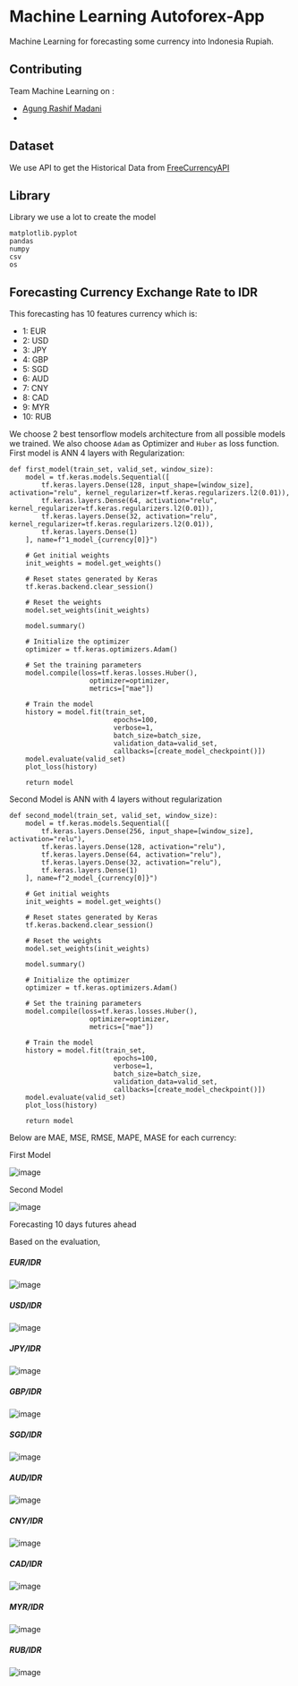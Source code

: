 # Machine Learning Autoforex-App

Machine Learning for forecasting some currency into Indonesia Rupiah.

## Contributing
Team Machine Learning on :
- [Agung Rashif Madani](https://www.linkedin.com/in/agung-rashif-madani-905b75222/)
- []()

## Dataset
We use API to get the Historical Data from [FreeCurrencyAPI](https://freecurrencyapi.com/)

## Library
Library we use a lot to create the model

```tensorflow
matplotlib.pyplot
pandas
numpy
csv
os
```
    
## Forecasting Currency Exchange Rate to IDR

This forecasting has 10 features currency which is:
- 1: EUR
- 2: USD 
- 3: JPY
- 4: GBP
- 5: SGD
- 6: AUD
- 7: CNY
- 8: CAD 
- 9: MYR
- 10: RUB

We choose 2 best tensorflow models architecture from all possible models we trained. We also choose `Adam` as Optimizer and `Huber` as loss function.
First model is ANN 4 layers with Regularization:
```
def first_model(train_set, valid_set, window_size):
    model = tf.keras.models.Sequential([
        tf.keras.layers.Dense(128, input_shape=[window_size], activation="relu", kernel_regularizer=tf.keras.regularizers.l2(0.01)),
        tf.keras.layers.Dense(64, activation="relu", kernel_regularizer=tf.keras.regularizers.l2(0.01)),
        tf.keras.layers.Dense(32, activation="relu", kernel_regularizer=tf.keras.regularizers.l2(0.01)),
        tf.keras.layers.Dense(1)
    ], name=f"1_model_{currency[0]}")

    # Get initial weights
    init_weights = model.get_weights()

    # Reset states generated by Keras
    tf.keras.backend.clear_session()

    # Reset the weights
    model.set_weights(init_weights)

    model.summary()

    # Initialize the optimizer
    optimizer = tf.keras.optimizers.Adam()

    # Set the training parameters
    model.compile(loss=tf.keras.losses.Huber(),
                    optimizer=optimizer,
                    metrics=["mae"])

    # Train the model
    history = model.fit(train_set,
                          epochs=100,
                          verbose=1,
                          batch_size=batch_size,
                          validation_data=valid_set,
                          callbacks=[create_model_checkpoint()])
    model.evaluate(valid_set)
    plot_loss(history)
    
    return model
```
Second Model is ANN with 4 layers without regularization
```
def second_model(train_set, valid_set, window_size):
    model = tf.keras.models.Sequential([
        tf.keras.layers.Dense(256, input_shape=[window_size], activation="relu"),
        tf.keras.layers.Dense(128, activation="relu"),
        tf.keras.layers.Dense(64, activation="relu"),
        tf.keras.layers.Dense(32, activation="relu"),
        tf.keras.layers.Dense(1)
    ], name=f"2_model_{currency[0]}")

    # Get initial weights
    init_weights = model.get_weights()

    # Reset states generated by Keras
    tf.keras.backend.clear_session()

    # Reset the weights
    model.set_weights(init_weights)

    model.summary()

    # Initialize the optimizer
    optimizer = tf.keras.optimizers.Adam()

    # Set the training parameters
    model.compile(loss=tf.keras.losses.Huber(),
                    optimizer=optimizer,
                    metrics=["mae"])

    # Train the model
    history = model.fit(train_set,
                          epochs=100,
                          verbose=1,
                          batch_size=batch_size,
                          validation_data=valid_set,
                          callbacks=[create_model_checkpoint()])
    model.evaluate(valid_set)
    plot_loss(history)
    
    return model
```

Below are MAE, MSE, RMSE, MAPE, MASE for each currency:

First Model

![image](https://github.com/C23-PR588/autoforex-machine-learning/assets/121701309/af85c3bf-dbbb-4801-952d-0dff0cb6d05b)

Second Model

![image](https://github.com/C23-PR588/autoforex-machine-learning/assets/121701309/74a13d86-2eed-47dc-a5d6-36297be9f13d)

Forecasting 10 days futures ahead

Based on the evaluation,
##### EUR/IDR
![image](https://github.com/C23-PR588/autoforex-machine-learning/assets/121701309/48fa043d-4623-4b25-ba0f-fb267db9fd66)
##### USD/IDR
![image](https://github.com/C23-PR588/autoforex-machine-learning/assets/121701309/10576ca6-7389-4f17-8a40-cb7bafc6f335)
##### JPY/IDR
![image](https://github.com/C23-PR588/autoforex-machine-learning/assets/121701309/972c5813-ece2-49d9-bb5d-f937197640e3)
##### GBP/IDR
![image](https://github.com/C23-PR588/autoforex-machine-learning/assets/121701309/886c7d5c-0b4a-4343-a4ba-7b1afba3c868)
##### SGD/IDR
![image](https://github.com/C23-PR588/autoforex-machine-learning/assets/121701309/f67f8a5c-e4b9-4875-b417-d4fa75423e2d)
##### AUD/IDR
![image](https://github.com/C23-PR588/autoforex-machine-learning/assets/121701309/bea69bf2-fa9a-4228-8c19-ba2ce9578b5d)
##### CNY/IDR
![image](https://github.com/C23-PR588/autoforex-machine-learning/assets/121701309/0d118b43-d605-49a9-be36-1735826e93a2)
##### CAD/IDR
![image](https://github.com/C23-PR588/autoforex-machine-learning/assets/121701309/890aa3ac-5874-4467-82d2-eb77d6cc4ad9)
##### MYR/IDR
![image](https://github.com/C23-PR588/autoforex-machine-learning/assets/121701309/c5063f45-5701-4a07-9efe-40ebaaa8cac8)
##### RUB/IDR
![image](https://github.com/C23-PR588/autoforex-machine-learning/assets/121701309/bcc1f895-01e6-4182-949d-35a6e56f9301)

